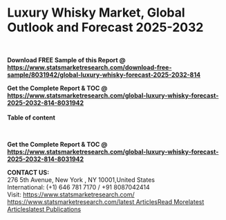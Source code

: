 <h1>Luxury Whisky Market, Global Outlook and Forecast 2025-2032</h1><br/><p><strong>Download FREE Sample of this Report @ <a href="https://www.statsmarketresearch.com/download-free-sample/8031942/global-luxury-whisky-forecast-2025-2032-814">https://www.statsmarketresearch.com/download-free-sample/8031942/global-luxury-whisky-forecast-2025-2032-814</a></strong></p><div><b>Get the Complete Report & TOC @ <a href="https://www.statsmarketresearch.com/global-luxury-whisky-forecast-2025-2032-814-8031942">https://www.statsmarketresearch.com/global-luxury-whisky-forecast-2025-2032-814-8031942</a></b></div><br><b>Table of content</b><p><br><div><b>Get the Complete Report & TOC @ <a href="https://www.statsmarketresearch.com/global-luxury-whisky-forecast-2025-2032-814-8031942">https://www.statsmarketresearch.com/global-luxury-whisky-forecast-2025-2032-814-8031942</a></b></div></p> <b>CONTACT US:</b><br>276 5th Avenue, New York , NY 10001,United States<br>International: (+1) 646 781 7170 / +91 8087042414<br>Visit: <a href="https://www.statsmarketresearch.com/">https://www.statsmarketresearch.com/</a><br><a href="https://gyeongbokgung.com">https://www.statsmarketresearch.com/</a><a href="https://hallyeomaritime.com">latest Articles</a><a href="https://jingwansa.com">Read More</a><a href=https://nguoiviet.jp/">latest Articles</a><a href="https://www.intelmarketresearch.com/">latest Publications</a>